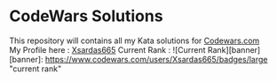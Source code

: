 # CodeWars Solutions
This repository will contains all my Kata solutions for [Codewars.com](https://codewars.com)  
My Profile here : [Xsardas665](https://www.codewars.com/users/Xsardas665)
Current Rank : 
![Current Rank][banner]
[banner]: https://www.codewars.com/users/Xsardas665/badges/large "current rank"